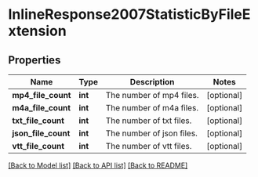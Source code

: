 # InlineResponse2007StatisticByFileExtension

## Properties
Name | Type | Description | Notes
------------ | ------------- | ------------- | -------------
**mp4_file_count** | **int** | The number of mp4 files. | [optional] 
**m4a_file_count** | **int** | The number of m4a files. | [optional] 
**txt_file_count** | **int** | The number of txt files. | [optional] 
**json_file_count** | **int** | The number of json files. | [optional] 
**vtt_file_count** | **int** | The number of vtt files. | [optional] 

[[Back to Model list]](../README.md#documentation-for-models) [[Back to API list]](../README.md#documentation-for-api-endpoints) [[Back to README]](../README.md)

